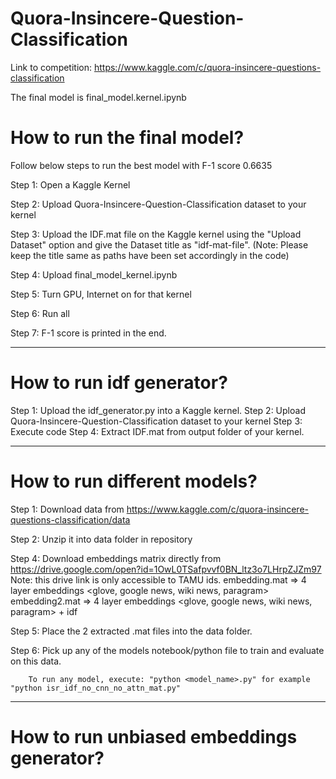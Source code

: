 # Quora-Insincere-Question-Classification
Link to competition: https://www.kaggle.com/c/quora-insincere-questions-classification

The final model is final_model.kernel.ipynb

# How to run the final model?
Follow below steps to run the best model with F-1 score 0.6635

Step 1: Open a Kaggle Kernel

Step 2: Upload Quora-Insincere-Question-Classification dataset to your kernel

Step 3: Upload the IDF.mat file on the Kaggle kernel using the "Upload Dataset" option and give the Dataset title as "idf-mat-file". (Note: Please keep the title same as paths have been set accordingly in the code) 

Step 4: Upload final_model_kernel.ipynb

Step 5: Turn GPU, Internet on for that kernel

Step 6: Run all

Step 7: F-1 score is printed in the end.

------------------------------------------------------------------------------------------------------------------------------------------
# How to run idf generator?

Step 1: Upload the idf_generator.py into a Kaggle kernel.
Step 2: Upload Quora-Insincere-Question-Classification dataset to your kernel
Step 3: Execute code
Step 4: Extract IDF.mat from output folder of your kernel.



----------------------------------------------------------------------------------------------------------------------------------------

# How to run different models?


Step 1: Download data from https://www.kaggle.com/c/quora-insincere-questions-classification/data

Step 2: Unzip it into data folder in repository

Step 4: Download embeddings matrix directly from https://drive.google.com/open?id=1OwL0TSafpvvf0BN_ltz3o7LHrpZJZm97 
        <to reduce computation time>
Note: this drive link is only accessible to TAMU ids.
        embedding.mat => 4 layer embeddings <glove, google news, wiki news, paragram>
        embedding2.mat => 4 layer embeddings <glove, google news, wiki news, paragram> + idf

Step 5: Place the 2 extracted .mat files into the data folder.

Step 6: Pick up any of the models notebook/python file to train and evaluate on this data.
        
        To run any model, execute: "python <model_name>.py" for example "python isr_idf_no_cnn_no_attn_mat.py"
----------------------------------------------------------------------------------------------------------------------------------------
# How to run unbiased embeddings generator?
